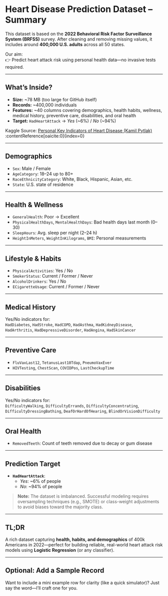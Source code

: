 #  Heart Disease Prediction Dataset – Summary  

This dataset is based on the **2022 Behavioral Risk Factor Surveillance System (BRFSS)** survey. After cleaning and removing missing values, it includes around **400,000 U.S. adults** across all 50 states.

Our aim:  
👉 Predict heart attack risk using personal health data—no invasive tests required.

---

##  What’s Inside?

- **Size:** ~78 MB (too large for GitHub itself)  
- **Records:** ~400,000 individuals  
- **Features:** ~40 columns covering demographics, health habits, wellness, medical history, preventive care, disabilities, and oral health  
- **Target:** `HadHeartAttack` → *Yes* (~6%) / *No* (~94%)

Kaggle Source: [Personal Key Indicators of Heart Disease (Kamil Pytlak)](https://www.kaggle.com/datasets/kamilpytlak/personal-key-indicators-of-heart-disease) :contentReference[oaicite:0]{index=0}

---

##  Demographics  
- `Sex`: Male / Female  
- `AgeCategory`: 18–24 up to 80+  
- `RaceEthnicityCategory`: White, Black, Hispanic, Asian, etc.  
- `State`: U.S. state of residence  

---

##  Health & Wellness  
- `GeneralHealth`: Poor → Excellent  
- `PhysicalHealthDays`, `MentalHealthDays`: Bad health days last month (0–30)  
- `SleepHours`: Avg. sleep per night (2–24 h)  
- `HeightInMeters`, `WeightInKilograms`, `BMI`: Personal measurements  

---

##  Lifestyle & Habits  
- `PhysicalActivities`: Yes / No  
- `SmokerStatus`: Current / Former / Never  
- `AlcoholDrinkers`: Yes / No  
- `ECigaretteUsage`: Current / Former / Never  

---

##  Medical History  
Yes/No indicators for:  
`HadDiabetes`, `HadStroke`, `HadCOPD`, `HadAsthma`, `HadKidneyDisease`,  
`HadArthritis`, `HadDepressiveDisorder`, `HadAngina`, `HadSkinCancer`  

---

##  Preventive Care  
- `FluVaxLast12`, `TetanusLast10Tdap`, `PneumoVaxEver`  
- `HIVTesting`, `ChestScan`, `COVIDPos`, `LastCheckupTime`  

---

##  Disabilities  
Yes/No indicators for:  
`DifficultyWalking`, `DifficultyErrands`, `DifficultyConcentrating`,  
`DifficultyDressingBathing`, `DeafOrHardOfHearing`, `BlindOrVisionDifficulty`  

---

##  Oral Health  
- `RemovedTeeth`: Count of teeth removed due to decay or gum disease  

---

##  Prediction Target  
- **`HadHeartAttack`**:  
  - *Yes*: ~6% of people  
  - *No*: ~94% of people  

> **Note:** The dataset is imbalanced. Successful modeling requires oversampling techniques (e.g., SMOTE) or class-weight adjustments to avoid biases toward the majority class.

---

##  TL;DR  
A rich dataset capturing **health, habits, and demographics** of 400k Americans in 2022—perfect for building reliable, real-world heart attack risk models using **Logistic Regression** (or any classifier).

---

##  Optional: Add a Sample Record  
Want to include a mini example row for clarity (like a quick simulator)? Just say the word—I’ll craft one for you.
